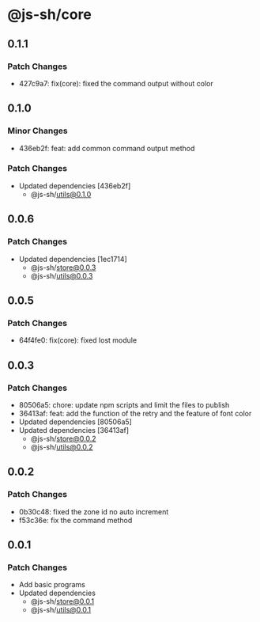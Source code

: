 # @js-sh/core

## 0.1.1

### Patch Changes

- 427c9a7: fix(core): fixed the command output without color

## 0.1.0

### Minor Changes

- 436eb2f: feat: add common command output method

### Patch Changes

- Updated dependencies [436eb2f]
  - @js-sh/utils@0.1.0

## 0.0.6

### Patch Changes

- Updated dependencies [1ec1714]
  - @js-sh/store@0.0.3
  - @js-sh/utils@0.0.3

## 0.0.5

### Patch Changes

- 64f4fe0: fix(core): fixed lost module

## 0.0.3

### Patch Changes

- 80506a5: chore: update npm scripts and limit the files to publish
- 36413af: feat: add the function of the retry and the feature of font color
- Updated dependencies [80506a5]
- Updated dependencies [36413af]
  - @js-sh/store@0.0.2
  - @js-sh/utils@0.0.2

## 0.0.2

### Patch Changes

- 0b30c48: fixed the zone id no auto increment
- f53c36e: fix the command method

## 0.0.1

### Patch Changes

- Add basic programs
- Updated dependencies
  - @js-sh/store@0.0.1
  - @js-sh/utils@0.0.1
